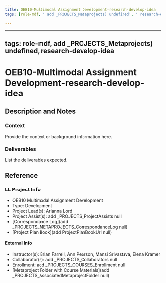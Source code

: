 ```yaml
---
title: OEB10-Multimodal Assignment Development-research-develop-idea
tags: [role-mdf, ' add _PROJECTS_Metaprojects) undefined', ' research-develop-idea']

---
```


---
tags: role-mdf, add _PROJECTS_Metaprojects) undefined, research-develop-idea
---

# OEB10-Multimodal Assignment Development-research-develop-idea

## Description and Notes

### Context
Provide the context or background information here.

### Deliverables
List the deliverables expected.


## Reference
### LL Project Info
* OEB10 Multimodal Assignment Development
* Type: Development
* Project Lead(s): Arianna Lord
* Project Assist(s): add _PROJECTS_ProjectAssists null
* [Correspondance Log](add _PROJECTS_METAPROJECTS_CorrespondanceLog null)
* [Project Plan Book](add ProjectPlanBookUrl null)

#### External Info
* Instructor(s): Brian Farrell, Ann Pearson, Mansi Srivastava, Elena Kramer
* Collaborator(s): add _PROJECTS_Collaborators null
* Enrollment: add _PROJECTS_COURSES_Enrollment null
* [Metaproject Folder with Course Materials](add _PROJECTS_AssociatedMetaprojectFolder null)